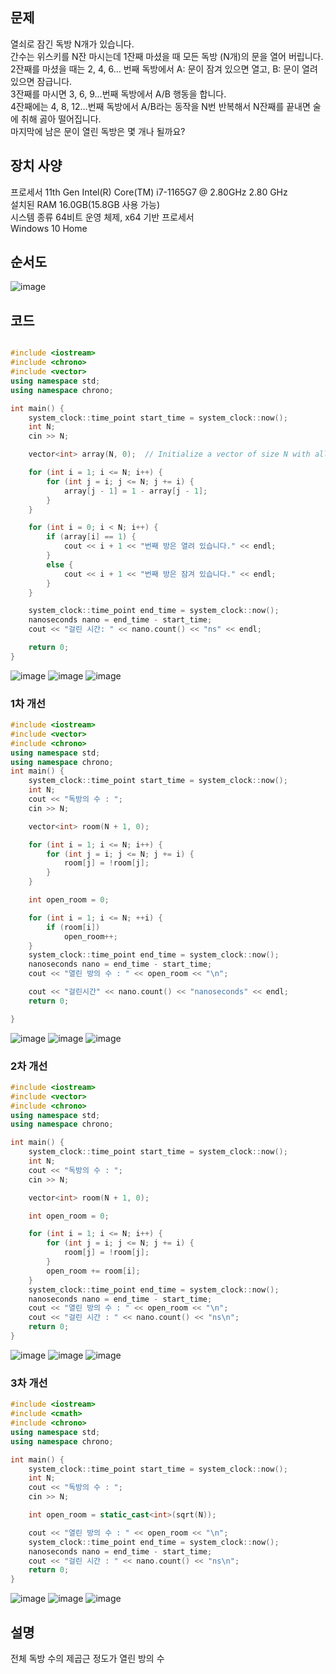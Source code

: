 ## 문제
열쇠로 잠긴 독방 N개가 있습니다.   
간수는 위스키를 N잔 마시는데 1잔째 마셨을 때 모든 독방 (N개)의 문을 열어 버립니다.  
2잔째를 마셨을 때는 2, 4, 6… 번째 독방에서 A: 문이 잠겨 있으면 열고, B: 문이 열려 있으면 잠급니다.  
3잔째를 마시면 3, 6, 9…번째 독방에서 A/B 행동을 합니다.   
4잔째에는 4, 8, 12…번째 독방에서 A/B라는 동작을 N번 반복해서 N잔째를 끝내면 술에 취해 곯아 떨어집니다.  
마지막에 남은 문이 열린 독방은 몇 개나 될까요?  

## 장치 사양
 
프로세서	11th Gen Intel(R) Core(TM) i7-1165G7 @ 2.80GHz   2.80 GHz  
설치된 RAM	16.0GB(15.8GB 사용 가능)  
시스템 종류	64비트 운영 체제, x64 기반 프로세서  
Windows 10 Home  

## 순서도
![image](https://github.com/gryrryfh/Algorithm/assets/50912987/2cfc2da3-3d40-453c-b471-3f95c51f8853)




## 코드
```C++

#include <iostream>
#include <chrono>
#include <vector>
using namespace std;
using namespace chrono;

int main() {
    system_clock::time_point start_time = system_clock::now();
    int N;
    cin >> N;

    vector<int> array(N, 0);  // Initialize a vector of size N with all elements set to 0

    for (int i = 1; i <= N; i++) {
        for (int j = i; j <= N; j += i) {
            array[j - 1] = 1 - array[j - 1];
        }
    }

    for (int i = 0; i < N; i++) {
        if (array[i] == 1) {
            cout << i + 1 << "번째 방은 열려 있습니다." << endl;
        }
        else {
            cout << i + 1 << "번째 방은 잠겨 있습니다." << endl;
        }
    }

    system_clock::time_point end_time = system_clock::now();
    nanoseconds nano = end_time - start_time;
    cout << "걸린 시간: " << nano.count() << "ns" << endl;

    return 0;
}
```
![image](https://github.com/gryrryfh/Algorithm/assets/50912987/ffb9b190-bc7a-44e8-96b4-fa135c328a36)
![image](https://github.com/gryrryfh/Algorithm/assets/50912987/bceaa9b1-178a-457d-a6d9-ffbf2fe68211)
![image](https://github.com/gryrryfh/Algorithm/assets/50912987/94eb3c13-52a2-4a7b-be7d-3ba68d237078)





### 1차 개선
```C++
#include <iostream>
#include <vector>
#include <chrono>
using namespace std;
using namespace chrono;
int main() {
    system_clock::time_point start_time = system_clock::now();
    int N;
    cout << "독방의 수 : ";
    cin >> N;

    vector<int> room(N + 1, 0);

    for (int i = 1; i <= N; i++) {
        for (int j = i; j <= N; j += i) {
            room[j] = !room[j];
        }
    }

    int open_room = 0;

    for (int i = 1; i <= N; ++i) {
        if (room[i])
            open_room++;
    }
    system_clock::time_point end_time = system_clock::now();
    nanoseconds nano = end_time - start_time;
    cout << "열린 방의 수 : " << open_room << "\n";

    cout << "걸린시간" << nano.count() << "nanoseconds" << endl;
    return 0;

}


```
![image](https://github.com/gryrryfh/Algorithm/assets/50912987/a3c4f629-57eb-495b-8a37-dbe53534ac1f)
![image](https://github.com/gryrryfh/Algorithm/assets/50912987/9527221b-b5d5-419c-af34-29fd3c05f7e6)
![image](https://github.com/gryrryfh/Algorithm/assets/50912987/06a394b6-467d-4ae8-918f-c74e2b5e2f22)



### 2차 개선
```C++
#include <iostream>
#include <vector>
#include <chrono>
using namespace std;
using namespace chrono;

int main() {
    system_clock::time_point start_time = system_clock::now();
    int N;
    cout << "독방의 수 : ";
    cin >> N;

    vector<int> room(N + 1, 0);

    int open_room = 0;

    for (int i = 1; i <= N; i++) {
        for (int j = i; j <= N; j += i) {
            room[j] = !room[j];
        }
        open_room += room[i];
    }
    system_clock::time_point end_time = system_clock::now();
    nanoseconds nano = end_time - start_time;
    cout << "열린 방의 수 : " << open_room << "\n";
    cout << "걸린 시간 : " << nano.count() << "ns\n";
    return 0;
}
```
![image](https://github.com/gryrryfh/Algorithm/assets/50912987/5db45d42-cbb3-4d71-8dbe-3ec6e05367ac)
![image](https://github.com/gryrryfh/Algorithm/assets/50912987/507c3e5a-c209-40d8-82c7-f7ab5ac5a306)
![image](https://github.com/gryrryfh/Algorithm/assets/50912987/f1e7aaad-0fd5-4574-abdb-1d77361f1154)




### 3차 개선
```C++
#include <iostream>
#include <cmath>
#include <chrono>
using namespace std;
using namespace chrono;

int main() {
    system_clock::time_point start_time = system_clock::now();
    int N;
    cout << "독방의 수 : ";
    cin >> N;

    int open_room = static_cast<int>(sqrt(N));

    cout << "열린 방의 수 : " << open_room << "\n";
    system_clock::time_point end_time = system_clock::now();
    nanoseconds nano = end_time - start_time;
    cout << "걸린 시간 : " << nano.count() << "ns\n";
    return 0;
}

```
![image](https://github.com/gryrryfh/Algorithm/assets/50912987/f70fbb53-0030-4eb8-b0f8-fb5dce194f29)
![image](https://github.com/gryrryfh/Algorithm/assets/50912987/03c774fd-16dc-47a8-b925-da9a263a184e)
![image](https://github.com/gryrryfh/Algorithm/assets/50912987/e929e864-c04b-4508-b66a-9a6c3c8f1acd)




## 설명
전체 독방 수의 제곱근 정도가 열린 방의 수
